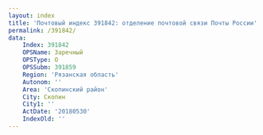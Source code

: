 ```yaml
---
layout: index
title: 'Почтовый индекс 391842: отделение почтовой связи Почты России'
permalink: /391842/
data:
    Index: 391842
    OPSName: Заречный
    OPSType: О
    OPSSubm: 391859
    Region: 'Рязанская область'
    Autonom: ''
    Area: 'Скопинский район'
    City: Скопин
    City1: ''
    ActDate: '20180530'
    IndexOld: ''
---
```


